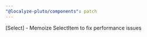 ```yaml
---
"@localyze-pluto/components": patch
---
```


[Select] - Memoize SelectItem to fix performance issues
